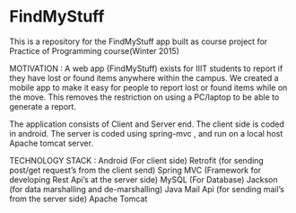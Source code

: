 # FindMyStuff
This is a repository for the FindMyStuff app built as course project for Practice of Programming course(Winter 2015)

MOTIVATION :
A web app (FindMyStuff) exists for IIIT students to report if they have lost or found items anywhere within the campus. We  created a mobile  app to make it easy for people to report lost or found  items while on the move. This removes the restriction on using a PC/laptop to be able to generate a report.

The application consists of Client and Server end.
  The client side is coded in android.
  The server is coded using spring-mvc , and run on a local host Apache tomcat server.
  
TECHNOLOGY STACK :
  Android (For client side)
  Retrofit (for sending post/get request’s from the client send)
  Spring MVC (Framework for developing Rest Api’s at the server side)
  MySQL (For Database)
  Jackson (for data marshalling and de-marshalling)
  Java Mail Api (for sending mail’s from the server side)
  Apache Tomcat 
